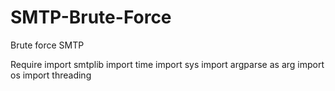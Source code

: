 # SMTP-Brute-Force

Brute force SMTP

Require
import smtplib
import time
import sys
import argparse as arg
import os
import threading
